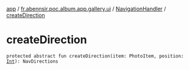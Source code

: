 [app](../../index.md) / [fr.abennsir.poc.album.app.gallery.ui](../index.md) / [NavigationHandler](index.md) / [createDirection](./create-direction.md)

# createDirection

`protected abstract fun createDirection(item: PhotoItem, position: `[`Int`](https://kotlinlang.org/api/latest/jvm/stdlib/kotlin/-int/index.html)`): NavDirections`